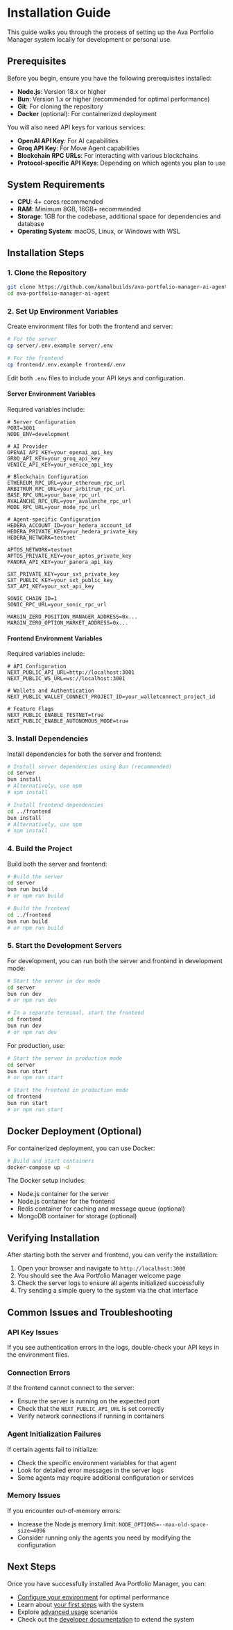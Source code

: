 # Installation Guide

This guide walks you through the process of setting up the Ava Portfolio Manager system locally for development or personal use.

## Prerequisites

Before you begin, ensure you have the following prerequisites installed:

- **Node.js**: Version 18.x or higher
- **Bun**: Version 1.x or higher (recommended for optimal performance)
- **Git**: For cloning the repository
- **Docker** (optional): For containerized deployment

You will also need API keys for various services:

- **OpenAI API Key**: For AI capabilities
- **Groq API Key**: For Move Agent capabilities
- **Blockchain RPC URLs**: For interacting with various blockchains
- **Protocol-specific API Keys**: Depending on which agents you plan to use

## System Requirements

- **CPU**: 4+ cores recommended
- **RAM**: Minimum 8GB, 16GB+ recommended
- **Storage**: 1GB for the codebase, additional space for dependencies and database
- **Operating System**: macOS, Linux, or Windows with WSL

## Installation Steps

### 1. Clone the Repository

```bash
git clone https://github.com/kamalbuilds/ava-portfolio-manager-ai-agent.git
cd ava-portfolio-manager-ai-agent
```

### 2. Set Up Environment Variables

Create environment files for both the frontend and server:

```bash
# For the server
cp server/.env.example server/.env

# For the frontend
cp frontend/.env.example frontend/.env
```

Edit both `.env` files to include your API keys and configuration.

#### Server Environment Variables

Required variables include:

```
# Server Configuration
PORT=3001
NODE_ENV=development

# AI Provider
OPENAI_API_KEY=your_openai_api_key
GROQ_API_KEY=your_groq_api_key
VENICE_API_KEY=your_venice_api_key

# Blockchain Configuration
ETHEREUM_RPC_URL=your_ethereum_rpc_url
ARBITRUM_RPC_URL=your_arbitrum_rpc_url
BASE_RPC_URL=your_base_rpc_url
AVALANCHE_RPC_URL=your_avalanche_rpc_url
MODE_RPC_URL=your_mode_rpc_url

# Agent-specific Configuration
HEDERA_ACCOUNT_ID=your_hedera_account_id
HEDERA_PRIVATE_KEY=your_hedera_private_key
HEDERA_NETWORK=testnet

APTOS_NETWORK=testnet
APTOS_PRIVATE_KEY=your_aptos_private_key
PANORA_API_KEY=your_panora_api_key

SXT_PRIVATE_KEY=your_sxt_private_key
SXT_PUBLIC_KEY=your_sxt_public_key
SXT_API_KEY=your_sxt_api_key

SONIC_CHAIN_ID=1
SONIC_RPC_URL=your_sonic_rpc_url

MARGIN_ZERO_POSITION_MANAGER_ADDRESS=0x...
MARGIN_ZERO_OPTION_MARKET_ADDRESS=0x...
```

#### Frontend Environment Variables

Required variables include:

```
# API Configuration
NEXT_PUBLIC_API_URL=http://localhost:3001
NEXT_PUBLIC_WS_URL=ws://localhost:3001

# Wallets and Authentication
NEXT_PUBLIC_WALLET_CONNECT_PROJECT_ID=your_walletconnect_project_id

# Feature Flags
NEXT_PUBLIC_ENABLE_TESTNET=true
NEXT_PUBLIC_ENABLE_AUTONOMOUS_MODE=true
```

### 3. Install Dependencies

Install dependencies for both the server and frontend:

```bash
# Install server dependencies using Bun (recommended)
cd server
bun install
# Alternatively, use npm
# npm install

# Install frontend dependencies
cd ../frontend
bun install
# Alternatively, use npm
# npm install
```

### 4. Build the Project

Build both the server and frontend:

```bash
# Build the server
cd server
bun run build
# or npm run build

# Build the frontend
cd ../frontend
bun run build
# or npm run build
```

### 5. Start the Development Servers

For development, you can run both the server and frontend in development mode:

```bash
# Start the server in dev mode
cd server
bun run dev
# or npm run dev

# In a separate terminal, start the frontend
cd frontend
bun run dev
# or npm run dev
```

For production, use:

```bash
# Start the server in production mode
cd server
bun run start
# or npm run start

# Start the frontend in production mode
cd frontend
bun run start
# or npm run start
```

## Docker Deployment (Optional)

For containerized deployment, you can use Docker:

```bash
# Build and start containers
docker-compose up -d
```

The Docker setup includes:
- Node.js container for the server
- Node.js container for the frontend
- Redis container for caching and message queue (optional)
- MongoDB container for storage (optional)

## Verifying Installation

After starting both the server and frontend, you can verify the installation:

1. Open your browser and navigate to `http://localhost:3000`
2. You should see the Ava Portfolio Manager welcome page
3. Check the server logs to ensure all agents initialized successfully
4. Try sending a simple query to the system via the chat interface

## Common Issues and Troubleshooting

### API Key Issues

If you see authentication errors in the logs, double-check your API keys in the environment files.

### Connection Errors

If the frontend cannot connect to the server:
- Ensure the server is running on the expected port
- Check that the `NEXT_PUBLIC_API_URL` is set correctly
- Verify network connections if running in containers

### Agent Initialization Failures

If certain agents fail to initialize:
- Check the specific environment variables for that agent
- Look for detailed error messages in the server logs
- Some agents may require additional configuration or services

### Memory Issues

If you encounter out-of-memory errors:
- Increase the Node.js memory limit: `NODE_OPTIONS=--max-old-space-size=4096`
- Consider running only the agents you need by modifying the configuration

## Next Steps

Once you have successfully installed Ava Portfolio Manager, you can:

- [Configure your environment](./configuration.md) for optimal performance
- Learn about [your first steps](./first-steps.md) with the system
- Explore [advanced usage](./advanced-usage.md) scenarios
- Check out the [developer documentation](../developers/index.md) to extend the system 